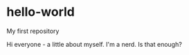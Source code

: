 # hello-world
My first repository

Hi everyone - a little about myself. I'm a nerd. Is that enough?
